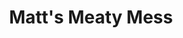 ---
layout: post
title: Matt's Meaty Mess
description: Higghwayy too the Meatyzonnee
image: assets/images/pizza-burger.jpg
recipes: 
- name : Recipe 1
  ingredients:
    -  Ingredient
    -  Ingredient
  method:
    - Step
    - Step
    
- name : Recipe 2
  ingredients:
    - Ingredient
    -  Ingredient
  method:
    - Step
    - Step
---